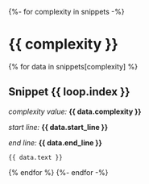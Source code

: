 {%- for complexity in snippets -%}
# {{ complexity }}
{% for data in snippets[complexity] %}
## Snippet {{ loop.index }}

*complexity value:* **{{ data.complexity }}**

*start line:* **{{ data.start_line }}**

*end line:* **{{ data.end_line }}**

```{{ language }}
{{ data.text }}
```
{% endfor %}
{%- endfor -%}
